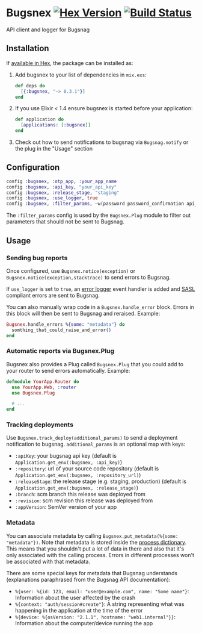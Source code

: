 # Bugsnex [![Hex Version](https://img.shields.io/hexpm/v/bugsnex.svg)](https://hex.pm/packages/bugsnex) [![Build Status](https://travis-ci.org/liefery/bugsnex.svg?branch=master)](https://travis-ci.org/liefery/bugsnex)

API client and logger for Bugsnag

## Installation

If [available in Hex](https://hex.pm/docs/publish), the package can be installed as:

  1. Add bugsnex to your list of dependencies in `mix.exs`:

     ```elixir
     def deps do
       [{:bugsnex, "~> 0.3.1"}]
     end
     ```

  2. If you use Elixir < 1.4 ensure bugsnex is started before your application:

     ```elixir
     def application do
       [applications: [:bugsnex]]
     end
     ```

  3. Check out how to send notifications to bugsnag via `Bugsnag.notify` or the
     plug in the "Usage" section

## Configuration

```elixir
config :bugsnex, :otp_app, :your_app_name
config :bugsnex, :api_key, "your_api_key"
config :bugsnex, :release_stage, "staging"
config :bugsnex, :use_logger, true
config :bugsnex, :filter_params, ~w(password password_confirmation api_key)
```

The `:filter_params` config is used by the `Bugsnex.Plug` module to filter out
parameters that should not be sent to Bugsnag.

## Usage

### Sending bug reports

Once configured, use `Bugsnex.notice(exception)` or `Bugsnex.notice(exception,stacktrace)` to send errors to Bugsnag.

If `use_logger` is set to `true`, an [error logger](http://erlang.org/doc/man/error_logger.html) event handler is added
and [SASL](http://erlang.org/doc/apps/sasl/error_logging.html) compliant errors are sent to Bugsnag.

You can also manually wrap code in a `Bugsnex.handle_error` block. Errors in this block will then be sent to Bugsnag and reraised. Example:

```elixir
Bugsnex.handle_errors %{some: "metadata"} do
  somthing_that_could_raise_and_error()
end
```

### Automatic reports via Bugsnex.Plug

Bugsnex also provides a Plug called `Bugsnex.Plug` that you could add to
your router to send errors automatically. Example:

```elixir
defmodule YourApp.Router do
  use YourApp.Web, :router
  use Bugsnex.Plug

  # ...
end
```

### Tracking deployments

Use `Bugsnex.track_deploy(additional_params)` to send a deployment notification to bugsnag.
`additional_params` is an optional map with keys:

  * `:apiKey`: your bugsnag api key (default is `Application.get_env(:bugsnex, :api_key)`)
  * `:repository`: url of your source code repository (default is `Application.get_env(:bugsnex, :repository_url)`)
  * `:releaseStage`: the release stage (e.g. staging, production) (default is `Application.get_env(:bugsnex, :release_stage)`)
  * `:branch`: scm branch this release was deployed from
  * `:revision`: scm revision this release was deployed from
  * `:appVersion`: SemVer version of your app


### Metadata

You can associate metadata by calling `Bugsnex.put_metadata(%{some: "metadata"})`.
Note that metadata is stored inside the [process dictionary](http://www.erlang.org/course/advanced#dict).
This means that you shouldn't put a lot of data in there and also that it's only associated with the
calling process. Errors in different processes won't be associated with that metadata.

There are some special keys for metadata that Bugsnag understands (explanations paraphrased from the Bugsnag API documentation):

  * `%{user: %{id: 123, email: "user@example.com", name: "Some name"}`: Information about the user affected by the crash
  * `%{context: "auth/session#create"}`: A string representing what was happening in the application at the time of the error
  * `%{device: %{osVersion: "2.1.1", hostname: "web1.internal"}}`: Information about the computer/device running the app
